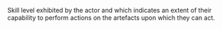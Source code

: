 Skill level exhibited by the actor and which indicates an extent of their capability to perform actions on the artefacts upon which they can act.
